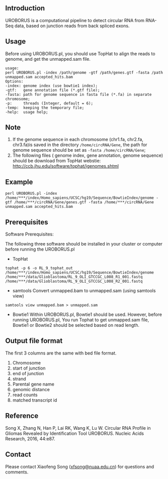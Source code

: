 ## Introduction

UROBORUS is a computational pipeline to detect circular RNA from RNA-Seq data, based on junction reads from back spliced exons.

## Usage

Before using UROBORUS.pl, you should use TopHat to align the reads to genome, and get the unmapped.sam file.

```
usage:
perl UROBORUS.pl -index /path/genome -gtf /path/genes.gtf -fasta /path unmapped.sam accepted_hits.bam
Options:
-index: genome index (use bowtie1 index);
-gtf:   gene annotation file (*.gtf file);
-fasta: path for genome sequence in fasta file (*.fa) in separate chromosome;
-p:     threads (Integer, default = 6);
-temp:  keeping the temporary file;
-help:  usage help;
```

## Note

1. If the genome sequence in each chromosome (chr1.fa, chr2.fa, chr3.fa)is saved in the directory `/home/circRNA/Gene`, the path for genome sequence should be set as `-fasta /home/circRNA/Gene`;
2. The following files ( genome index, gene annotation, genome sequence) should be download from TopHat webstie: http://ccb.jhu.edu/software/tophat/igenomes.shtml


## Example

```
perl UROBORUS.pl -index /home/***/index/Homo_sapiens/UCSC/hg19/Sequence/BowtieIndex/genome -gtf /home/***/circRNA/Gene/genes.gtf -fasta /home/***/circRNA/Gene unmapped.sam accepted_hits.bam
```

## Prerequisites

Software Prerequisites:

The following three software should be installed in your cluster or computer before running the UROBORUS.pl

* TopHat

`tophat -p 6 -o RL_9_tophat_out /home/***/index/Homo_sapiens/UCSC/hg19/Sequence/BowtieIndex/genome
/home/***/data/Glioblastoma/RL_9_OLI_GTCCGC_L008_R1_001.fastq /home/***/data/Glioblastoma/RL_9_OLI_GTCCGC_L008_R2_001.fastq`

* samtools
Convert unmapped.bam to unmapped.sam (using samtools view)

`samtools view unmapped.bam > unmapped.sam`

* Bowtie1
Within UROBORUS.pl, Bowtie1 should be used.
However, before running UROBORUS.pl, You run Tophat to get unmapped.sam file, Bowtie1 or Bowtie2 should be selected based on read length. 

## Output file format

The first 3 columns are the same with bed file format.

1. Chromosome
2. start of junction
3. end of junction
4. strand
5. Parental gene name
6. genomic distance
7. read counts
8. matched transcript id

## Reference

Song X, Zhang N, Han P, Lai RK, Wang K, Lu W. Circular RNA Profile in Gliomas Revealed by Identification Tool UROBORUS. Nucleic Acids Research, 2016, 44:e87.

## Contact

Please contact Xiaofeng Song (xfsong@nuaa.edu.cn) for questions and comments.

<script>
  (function(i,s,o,g,r,a,m){i['GoogleAnalyticsObject']=r;i[r]=i[r]||function(){
  (i[r].q=i[r].q||[]).push(arguments)},i[r].l=1*new Date();a=s.createElement(o),
  m=s.getElementsByTagName(o)[0];a.async=1;a.src=g;m.parentNode.insertBefore(a,m)
  })(window,document,'script','//www.google-analytics.com/analytics.js','ga');

  ga('create', 'UA-73567476-1', 'auto');
  ga('send', 'pageview');

</script>
